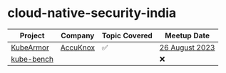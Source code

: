 # cloud-native-security-india


Project | Company | Topic Covered | Meetup Date
---|---|---|---
[KubeArmor](https://github.com/kubearmor/KubeArmor) | [AccuKnox](https://github.com/accuknox) | ✅ | [26 August 2023](https://community.cncf.io/events/details/cncf-cloud-native-security-india-presents-kubernetes-security-meetup/)
[kube-bench](https://github.com/aquasecurity/kube-bench) | | | ❌

